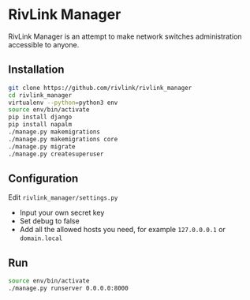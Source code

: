 # RivLink Manager
RivLink Manager is an attempt to make network switches administration accessible to anyone.

## Installation

```bash
git clone https://github.com/rivlink/rivlink_manager
cd rivlink_manager
virtualenv --python=python3 env
source env/bin/activate
pip install django
pip install napalm
./manage.py makemigrations
./manage.py makemigrations core
./manage.py migrate
./manage.py createsuperuser
```

## Configuration

Edit ```rivlink_manager/settings.py```

+ Input your own secret key
+ Set debug to false
+ Add all the allowed hosts you need, for example ```127.0.0.0.1``` or ```domain.local```


## Run

```bash
source env/bin/activate
./manage.py runserver 0.0.0.0:8000
```

